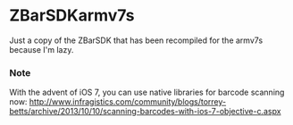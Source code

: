 ZBarSDKarmv7s
=============

Just a copy of the ZBarSDK that has been recompiled for the armv7s because I'm lazy.

### Note
With the advent of iOS 7, you can use native libraries for barcode scanning now: http://www.infragistics.com/community/blogs/torrey-betts/archive/2013/10/10/scanning-barcodes-with-ios-7-objective-c.aspx
